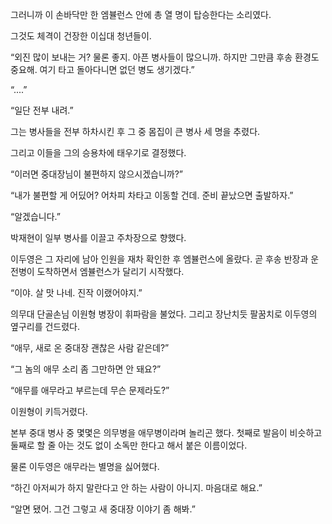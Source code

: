 그러니까 이 손바닥만 한 엠뷸런스 안에 총 열 명이 탑승한다는 소리였다.

그것도 체격이 건장한 이십대 청년들이.

“외진 많이 보내는 거? 물론 좋지. 아픈 병사들이 많으니까. 하지만 그만큼 후송 환경도 중요해. 여기 타고 돌아다니면 없던 병도 생기겠다.”

“....”

“일단 전부 내려.”

그는 병사들을 전부 하차시킨 후 그 중 몸집이 큰 병사 세 명을 추렸다.

그리고 이들을 그의 승용차에 태우기로 결정했다.

“이러면 중대장님이 불편하지 않으시겠습니까?”

“내가 불편할 게 어딨어? 어차피 차타고 이동할 건데. 준비 끝났으면 출발하자.”

“알겠습니다.”

박재현이 일부 병사를 이끌고 주차장으로 향했다.

이두영은 그 자리에 남아 인원을 재차 확인한 후 엠뷸런스에 올랐다. 곧 후송 반장과 운전병이 도착하면서 엠뷸런스가 달리기 시작했다.

“이야. 살 맛 나네. 진작 이랬어야지.”

의무대 단골손님 이원형 병장이 휘파람을 불었다. 그리고 장난치듯 팔꿈치로 이두영의 옆구리를 건드렸다.

“애무, 새로 온 중대장 괜찮은 사람 같은데?”

“그 놈의 애무 소리 좀 그만하면 안 돼요?”

“애무를 애무라고 부르는데 무슨 문제라도?”

이원형이 키득거렸다.

본부 중대 병사 중 몇몇은 의무병을 애무병이라며 놀리곤 했다. 첫째로 발음이 비슷하고 둘째로 할 줄 아는 것도 없이 소독만 한다고 해서 붙은 이름이었다.

물론 이두영은 애무라는 별명을 싫어했다.

“하긴 아저씨가 하지 말란다고 안 하는 사람이 아니지. 마음대로 해요.”

“알면 됐어. 그건 그렇고 새 중대장 이야기 좀 해봐.”